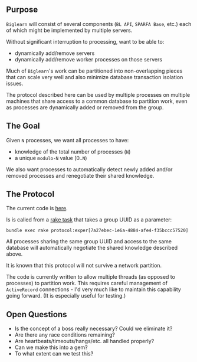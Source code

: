 ## Purpose

`Biglearn` will consist of several components (`BL API`, `SPARFA Base`, etc.)
each of which might be implemented by multiple servers.

Without significant interruption to processing, want to be able to:
* dynamically add/remove servers
* dynamically add/remove worker processes on those servers

Much of `Biglearn`'s work
can be partitioned into non-overlapping pieces
that can scale very well
and also minimize database transaction isolation issues.

The protocol described here can be used
by multiple processes on multiple machines
that share access to a common database
to partition work,
even as processes are dynamically
added or removed from the group.

## The Goal

Given `N` processes,
we want all processes to have:
* knowledge of the total number of processes (`N`)
* a unique `modulo-N` value [0..`N`)

We also want processes to
automatically detect newly added and/or removed processes
and renegotiate their shared knowledge.

## The Protocol

The current code is 
[here](https://github.com/openstax/biglearn-api/blob/klb_protocol/lib/protocol.rb).

Is is called from a
[rake task](https://github.com/openstax/biglearn-api/blob/klb_protocol/lib/tasks/protocol.rake)
that takes a group UUID as a parameter:
```
bundle exec rake protocol:exper[7a27ebec-1e6a-4884-afe4-f35bccc57520]
```
All processes sharing the same group UUID
and access to the same database
will automatically negotiate the shared knowledge
described above.

It is known that this protocol will not survive a network partition.

The code is currently written
to allow multiple threads 
(as opposed to processes)
to partition work.
This requires careful management
of `ActiveRecord` connections -
I'd very much like to maintain this capability going forward.
(It is especially useful for testing.)

## Open Questions

* Is the concept of a boss really necessary?  Could we eliminate it?
* Are there any race conditions remaining?
* Are heartbeats/timeouts/hangs/etc. all handled properly?
* Can we make this into a gem?
* To what extent can we test this?

